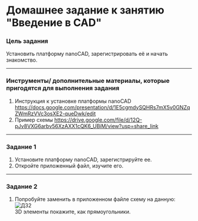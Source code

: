 # Домашнее задание к занятию "Введение в CAD"

### Цель задания

Установить платформу nanoCAD, зарегистрировать её и начать знакомство. 

------

### Инструменты/ дополнительные материалы, которые пригодятся для выполнения задания

1. Инструкция к установке платформы nanoCAD https://docs.google.com/presentation/d/1E5cgmdySQHRs7mX5v0GNZqZWmRzVVc3osXE2-queDwk/edit
2. Пример схемы https://drive.google.com/file/d/12Q-pJv8VXG6arbv56XzAXX1cQK6_UBiM/view?usp=share_link


------

### Задание 1

1. Установите платформу nanoCAD, зарегистрируйте ее.
2. Откройте приложенный файл, изучите его.

------

### Задание 2

1. Попробуйте заменить в приложенном файле схему на данную:
![ДЗ2](https://user-images.githubusercontent.com/96433973/198686215-771db847-da7d-4a28-a393-5a59210d7cf3.JPG)  
3D элементы покажите, как прямоугольники.


